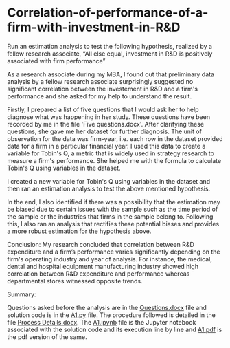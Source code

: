 # Correlation-of-performance-of-a-firm-with-investment-in-R&D
Run an estimation analysis to test the following hypothesis, realized by a fellow research associate, “All else equal, investment in R&amp;D is positively associated with firm performance”

As a research associate during my MBA, I found out that preliminary data analysis by a fellow research associate surprisingly suggested no significant correlation between the investement in R&amp;D and a firm's performance and she asked for my help to understand the result.

Firstly, I prepared a list of five questions that I would ask her to help diagnose what was happening in her study. These questions have been recorded by me in the file 'Five questions.docx'. After clarifying these questions, she gave me her dataset for further diagnosis. The unit of observation for the data was firm-year, i.e. each row in the dataset provided data for a firm in a particular financial year. I used this data to create a variable for Tobin's Q, a metric that is widely used in strategy research to measure a firm's performance. She helped me with the formula to calculate Tobin's Q using variables in the dataset. 

I created a new variable for Tobin's Q using variables in the dataset and then ran an estimation analysis to test the above mentioned hypothesis. 

In the end, I also identified if there was a possibility that the estimation may be biased due to certain issues with the sample such as the time period of the sample or the industries that firms in the sample belong to. Following this, I also ran an analysis that rectifies these potential biases and provides a more robust estimation for the hypothesis above. 

Conclusion: 
My research concluded that correlation between R&D expenditure and a firm’s performance varies significantly depending on the firm's operating industry and year of analysis. For instance, the medical, dental and hospital equipment manufacturing industry showed high correlation between R&D expenditure and performance whereas departmental stores witnessed opposite trends.


Summary:

Questions asked before the analysis are in the [Questions.docx](https://github.com/anahita-13/Correlation-of-performance-of-a-firm-with-other-parameters/blob/main/Questions.docx) file and solution code is in the [A1.py](https://github.com/anahita-13/Correlation-of-performance-of-a-firm-with-other-parameters/blob/main/A1.py) file. The procedure followed is detailed in the file [Process Details.docx](https://github.com/anahita-13/Correlation-of-performance-of-a-firm-with-other-parameters/blob/main/Process%20details.docx). The [A1.ipynb](https://github.com/anahita-13/Correlation-of-performance-of-a-firm-with-other-parameters/blob/main/A1.ipynb) file is the Jupyter notebook associated with the solution code and its execution line by line and [A1.pdf](https://github.com/anahita-13/Correlation-of-performance-of-a-firm-with-other-parameters/blob/main/A1.pdf) is the pdf version of the same.
